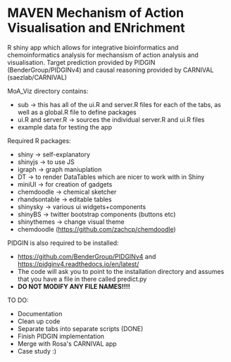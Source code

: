 # MAVEN Mechanism of Action Visualisation and ENrichment
 
 R shiny app which allows for integrative bioinformatics and chemoinformatics analysis for mechansism of action analysis and visualisation.
 Target prediction provided by PIDGIN (BenderGroup/PIDGINv4) and causal reasoning provided by CARNIVAL (saezlab/CARNIVAL)
 
MoA_Viz directory contains:
- sub -> this has all of the ui.R and server.R files for each of the tabs, as well as a global.R file to define packages
- ui.R and server.R -> sources the individual server.R and ui.R files
- example data for testing the app

Required R packages:
- shiny -> self-explanatory
- shinyjs -> to use JS
- igraph -> graph maniuplation
- DT -> to render DataTables which are nicer to work with in Shiny
- miniUI -> for creation of gadgets
- chemdoodle -> chemical sketcher
- rhandsontable -> editable tables
- shinysky -> various ui widgets+components
- shinyBS -> twitter bootstrap components (buttons etc)
- shinythemes -> change visual theme
- chemdoodle (https://github.com/zachcp/chemdoodle)

PIDGIN is also required to be installed:
- https://github.com/BenderGroup/PIDGINv4 and https://pidginv4.readthedocs.io/en/latest/
- The code will ask you to point to the installation directory and assumes that you have a file in there called predict.py
- **DO NOT MODIFY ANY FILE NAMES!!!!**
 
 TO DO:
 - Documentation
 - Clean up code
 - Separate tabs into separate scripts (DONE)
 - Finish PIDGIN implementation
 - Merge with Rosa's CARNIVAL app
 - Case study :)
